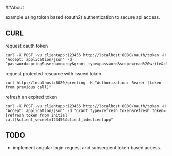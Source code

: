 ##About

example using token based (oauth2) authentication to secure api access.




## CURL

request oauth token

    curl -X POST -vu clientapp:123456 http://localhost:8080/oauth/token -H "Accept: application/json" -d "password=spring&username=roy&grant_type=password&scope=read%20write&client_secret=123456&client_id=clientapp"

request protected resource with issued token.

    curl http://localhost:8080/greeting -H "Authorization: Bearer [token from previous call]"

refresh an expired token

    curl -X POST -vu clientapp:123456 http://localhost:8080/oauth/token -H "Accept: application/json" -d "grant_type=refresh_token&refresh_token=[refresh token from initial call]&client_secret=123456&client_id=clientapp"



## TODO
- implement angular login request and subsequent token based access.
